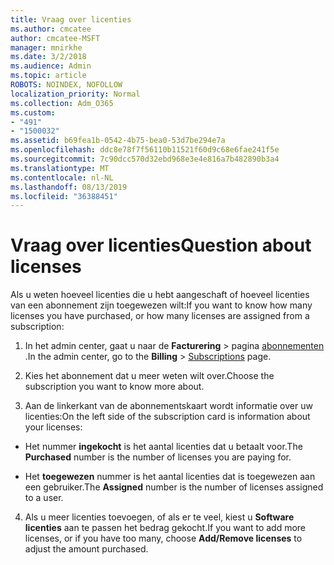 ```yaml
---
title: Vraag over licenties
ms.author: cmcatee
author: cmcatee-MSFT
manager: mnirkhe
ms.date: 3/2/2018
ms.audience: Admin
ms.topic: article
ROBOTS: NOINDEX, NOFOLLOW
localization_priority: Normal
ms.collection: Adm_O365
ms.custom:
- "491"
- "1500032"
ms.assetid: b69fea1b-0542-4b75-bea0-53d7be294e7a
ms.openlocfilehash: ddc8e78f7f56110b11521f60d9c68e6fae241f5e
ms.sourcegitcommit: 7c90dcc570d32ebd968e3e4e816a7b482890b3a4
ms.translationtype: MT
ms.contentlocale: nl-NL
ms.lasthandoff: 08/13/2019
ms.locfileid: "36388451"
---
```

# <a name="question-about-licenses"></a><span data-ttu-id="dcabe-102">Vraag over licenties</span><span class="sxs-lookup"><span data-stu-id="dcabe-102">Question about licenses</span></span>

<span data-ttu-id="dcabe-103">Als u weten hoeveel licenties die u hebt aangeschaft of hoeveel licenties van een abonnement zijn toegewezen wilt:</span><span class="sxs-lookup"><span data-stu-id="dcabe-103">If you want to know how many licenses you have purchased, or how many licenses are assigned from a subscription:</span></span>
  
1. <span data-ttu-id="dcabe-104">In het admin center, gaat u naar de **Facturering** \> pagina [abonnementen](https://go.microsoft.com/fwlink/p/?linkid=842054) .</span><span class="sxs-lookup"><span data-stu-id="dcabe-104">In the admin center, go to the **Billing** \> [Subscriptions](https://go.microsoft.com/fwlink/p/?linkid=842054) page.</span></span>

2. <span data-ttu-id="dcabe-105">Kies het abonnement dat u meer weten wilt over.</span><span class="sxs-lookup"><span data-stu-id="dcabe-105">Choose the subscription you want to know more about.</span></span>

3. <span data-ttu-id="dcabe-106">Aan de linkerkant van de abonnementskaart wordt informatie over uw licenties:</span><span class="sxs-lookup"><span data-stu-id="dcabe-106">On the left side of the subscription card is information about your licenses:</span></span>

  - <span data-ttu-id="dcabe-107">Het nummer **ingekocht** is het aantal licenties dat u betaalt voor.</span><span class="sxs-lookup"><span data-stu-id="dcabe-107">The **Purchased** number is the number of licenses you are paying for.</span></span>

  - <span data-ttu-id="dcabe-108">Het **toegewezen** nummer is het aantal licenties dat is toegewezen aan een gebruiker.</span><span class="sxs-lookup"><span data-stu-id="dcabe-108">The **Assigned** number is the number of licenses assigned to a user.</span></span>

4. <span data-ttu-id="dcabe-109">Als u meer licenties toevoegen, of als er te veel, kiest u **Software licenties** aan te passen het bedrag gekocht.</span><span class="sxs-lookup"><span data-stu-id="dcabe-109">If you want to add more licenses, or if you have too many, choose **Add/Remove licenses** to adjust the amount purchased.</span></span>